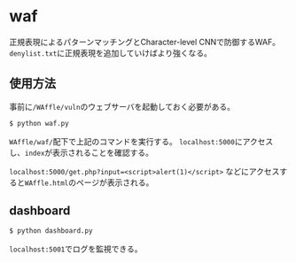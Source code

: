 # waf

正規表現によるパターンマッチングとCharacter-level CNNで防御するWAF。  
`denylist.txt`に正規表現を追加していけばより強くなる。  

## 使用方法

事前に`/WAffle/vuln`のウェブサーバを起動しておく必要がある。  

```txt
$ python waf.py
```

`WAffle/waf/`配下で上記のコマンドを実行する。
`localhost:5000`にアクセスし、`index`が表示されることを確認する。

`localhost:5000/get.php?input=<script>alert(1)</script>` などにアクセスすると`WAffle.html`のページが表示される。  

## dashboard

```txt
$ python dashboard.py
```

`localhost:5001`でログを監視できる。  
